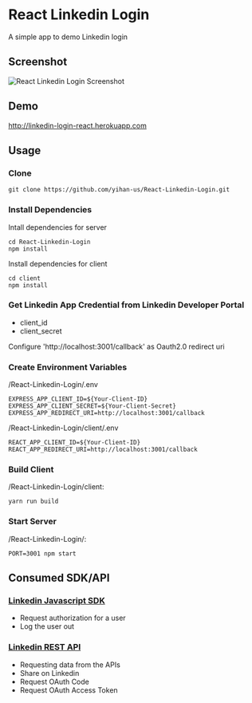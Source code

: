 # React Linkedin Login

A simple app to demo Linkedin login

## Screenshot

![React Linkedin Login Screenshot](https://github.com/yihan-us/storage/blob/master/React-Linkedin-Login.png?raw=true)

## Demo

http://linkedin-login-react.herokuapp.com

## Usage

### Clone

```shell
git clone https://github.com/yihan-us/React-Linkedin-Login.git
```

### Install Dependencies

Intall dependencies for server
```shell
cd React-Linkedin-Login
npm install
```

Install dependencies for client
```shell
cd client
npm install
```
### Get Linkedin App Credential from Linkedin Developer Portal

- client_id
- client_secret

Configure 'http://localhost:3001/callback' as Oauth2.0 redirect uri

### Create Environment Variables

/React-Linkedin-Login/.env

```shell
EXPRESS_APP_CLIENT_ID=${Your-Client-ID}
EXPRESS_APP_CLIENT_SECRET=${Your-Client-Secret}
EXPRESS_APP_REDIRECT_URI=http://localhost:3001/callback
```

/React-Linkedin-Login/client/.env

```shell
REACT_APP_CLIENT_ID=${Your-Client-ID}
REACT_APP_REDIRECT_URI=http://localhost:3001/callback
```

### Build Client

/React-Linkedin-Login/client:

```shell
yarn run build
```

### Start Server

/React-Linkedin-Login/:

```shell
PORT=3001 npm start
```

## Consumed SDK/API

### [Linkedin Javascript SDK](https://developer.linkedin.com/docs/getting-started-js-sdk)

* Request authorization for a user
* Log the user out

### [Linkedin REST API](https://developer.linkedin.com/docs/rest-api)

* Requesting data from the APIs
* Share on Linkedin
* Request OAuth Code
* Request OAuth Access Token